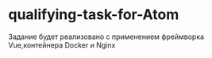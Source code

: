 # qualifying-task-for-Atom
Задание будет реализовано с применением фреймворка Vue,контейнера Docker и Nginx
